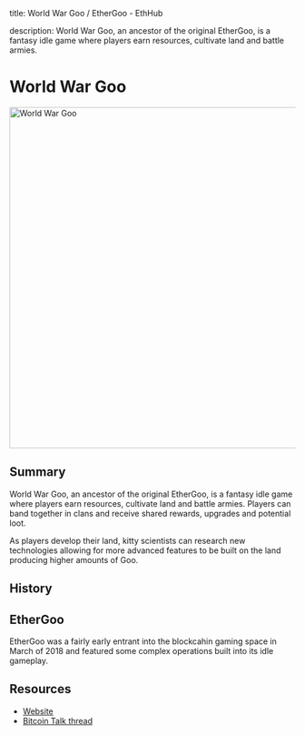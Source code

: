 title: World War Goo / EtherGoo - EthHub

description: World War Goo, an ancestor of the original EtherGoo, is a fantasy idle game where players earn resources, cultivate land and battle armies.

# World War Goo

<img src="https://crypto-games.de/wp-content/uploads/2018/12/World-War-Goo.jpg" alt="World War Goo" width="600" />

## Summary

World War Goo, an ancestor of the original EtherGoo, is a fantasy idle game where players earn resources, cultivate land and battle armies. Players can band together in clans and receive shared rewards, upgrades and potential loot.

As players develop their land, kitty scientists can research new technologies allowing for more advanced features to be built on the land producing higher amounts of Goo.

## History

## EtherGoo

EtherGoo was a fairly early entrant into the blockcahin gaming space in March of 2018 and featured some complex operations built into its idle gameplay. 

## Resources

 * [Website](https://ethergoo.io/)
 * [Bitcoin Talk thread](https://bitcointalk.org/index.php?topic=5140861)

